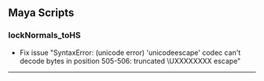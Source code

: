 ## Maya Scripts
### lockNormals_toHS

- Fix issue "SyntaxError: (unicode error) 'unicodeescape' codec can't decode bytes in position 505-506: truncated \UXXXXXXXX escape"

-----
